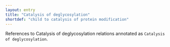 ```yaml
---
layout: entry
title: "Catalysis of deglycosylation"
shortdef: "child to catalysis of protein modification"
---
```


References to Catalysis of deglycosylation relations annotated as `Catalysis of deglycosylation`.